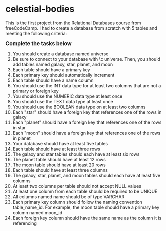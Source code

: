 # celestial-bodies
This is the first project from the Relational Databases course from freeCodeCamp.
I had to create a database from scratch with 5 tables and meeting the following criteria:

**<big>Complete the tasks below</big>**
1.	You should create a database named universe
2.	Be sure to connect to your database with \c universe. Then, you should add tables named galaxy, star, planet, and moon
3.	Each table should have a primary key
4.	Each primary key should automatically increment
5.	Each table should have a name column
6.	You should use the INT data type for at least two columns that are not a primary or foreign key
7.	You should use the NUMERIC data type at least once
8.	You should use the TEXT data type at least once
9.	You should use the BOOLEAN data type on at least two columns
10.	Each "star" should have a foreign key that references one of the rows in galaxy
11.	Each "planet" should have a foreign key that references one of the rows in star
12.	Each "moon" should have a foreign key that references one of the rows in planet
13.	Your database should have at least five tables
14.	Each table should have at least three rows
15.	The galaxy and star tables should each have at least six rows
16.	The planet table should have at least 12 rows
17.	The moon table should have at least 20 rows
18.	Each table should have at least three columns
19.	The galaxy, star, planet, and moon tables should each have at least five columns
20.	At least two columns per table should not accept NULL values
21.	At least one column from each table should be required to be UNIQUE
22.	All columns named name should be of type VARCHAR
23.	Each primary key column should follow the naming convention table_name_id. For example, the moon table should have a primary key column named moon_id
24.	Each foreign key column should have the same name as the column it is referencing

